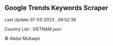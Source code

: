 

## Google Trends Keywords Scraper 
 
Last Update 07-03-2023 , 09:52:39

Country List :
VIETNAM.json



© Abdul Muttaqin 
